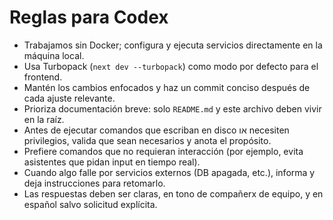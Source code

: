 # Reglas para Codex

- Trabajamos sin Docker; configura y ejecuta servicios directamente en la máquina local.
- Usa Turbopack (`next dev --turbopack`) como modo por defecto para el frontend.
- Mantén los cambios enfocados y haz un commit conciso después de cada ajuste relevante.
- Prioriza documentación breve: solo `README.md` y este archivo deben vivir en la raíz.
- Antes de ejecutar comandos que escriban en disco או necesiten privilegios, valida que sean necesarios y anota el propósito.
- Prefiere comandos que no requieran interacción (por ejemplo, evita asistentes que pidan input en tiempo real).
- Cuando algo falle por servicios externos (DB apagada, etc.), informa y deja instrucciones para retomarlo.
- Las respuestas deben ser claras, en tono de compañerx de equipo, y en español salvo solicitud explícita.

